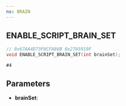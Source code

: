 ```yaml
---
ns: BRAIN
---
```

## ENABLE_SCRIPT_BRAIN_SET

```c
// 0x67AA4D73F0CFA86B 0x2765919F
void ENABLE_SCRIPT_BRAIN_SET(int brainSet);
```

```
#4  
```

## Parameters
* **brainSet**: 

